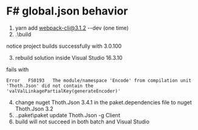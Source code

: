 # F# global.json behavior

1. yarn add webpack-cli@3.1.2 --dev  (one time)
2. .\build

notice project builds successfully with 3.0.100

3. rebuild solution inside Visual Studio 16.3.10

fails with

```
Error   FS0193   The module/namespace 'Encode' from compilation unit 'Thoth.Json' did not contain the 'valValLinkagePartialKey(generateEncoder)'	
```

4. change nuget Thoth.Json 3.4.1 in the paket.dependencies file to nuget Thoth.Json 3.2
5. .\.paket\paket update Thoth.Json -g Client
6. build will not succeed in both batch and Visual Studio